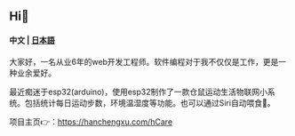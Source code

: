 Hi👋
-------
#### 中文 | [日本語](https://github.com/a2181745/a2181745/blob/main/README-ja.md) 

大家好，一名从业6年的web开发工程师。软件编程对于我不仅仅是工作，更是一种业余爱好。  

最近痴迷于esp32(arduino)，使用esp32制作了一款仓鼠运动生活物联网小系统。包括统计每日运动步数，环境温湿度等功能。也可以通过Siri自动喂食🐹。

项目主页👉：https://hanchengxu.com/hCare
